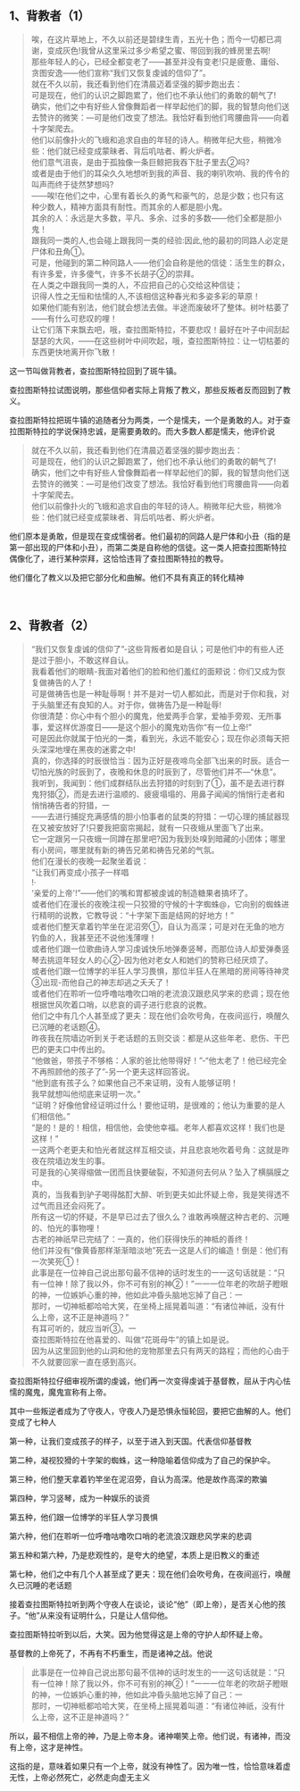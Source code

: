 <h2>1、背教者（1）</h2><blockquote data-pid="FfbiPb01">唉，在这片草地上，不久以前还是碧绿生青，五光十色；而今一切都已凋谢，变成灰色!我曾从这里采过多少希望之蜜、带回到我的蜂房里去啊!<br>那些年轻人的心，已经全都变老了——甚至并没有变老!只是疲惫、庸俗、贪图安逸——他们宣称“我们又恢复虔诚的信仰了”。<br>就在不久以前，我还看到他们在清晨迈着坚强的脚步跑出去：<br>可是现在，他们的认识之脚跑累了，他们也不承认他们的勇敢的朝气了!<br>确实，他们之中有好些人曾像舞蹈者一样举起他们的脚，我的智慧向他们送去赞许的微笑：—可是他们改变了想法。我恰好看到他们弯腰曲背——向着十字架爬去。<br>他们以前像扑火的飞蛾和追求自由的年轻的诗人。稍微年纪大些，稍微冷些：他们就已经变成蒙昧者、背后叽咕者、孵火炉者。<br>他们意气沮丧，是由于孤独像一条巨鲸把我吞下肚子里去②吗?<br>或者是由于他们的耳朵久久地想听到我的声音、我的喇叭吹响、我的传令的叫声而终于徒然梦想吗?<br>——唉!在他们之中，心里有着长久的勇气和豪气的，总是少数；也只有这种少数人，精神方面具有耐性。而其余的人都是胆小鬼。<br>其余的人：永远是大多数，平凡、多余、过多的多数——他们全都是胆小鬼！<br>跟我同一类的人,也会碰上跟我同一类的经验:因此,他的最初的同路人必定是尸体和丑角①。<br>可是，他碰到的第二种同路人——他们会自称是他的信徒：活生生的群众，有许多爱，许多傻气，许多不长胡子②的崇拜。<br>在人类之中跟我同一类的人，不应把自己的心交给这种信徒；<br>识得人性之无恒和怯懦的人,不该相信这种春光和多姿多彩的草原！<br>如果他们能有别法，他们就会想法去做。半途而废破坏了整体。树叶枯萎了——有什么可悲叹的哩！<br>让它们落下来飘去吧，哦，查拉图斯特拉，不要悲叹！最好在叶子中间刮起瑟瑟的大风，——在这些树叶中间吹起，哦，查拉图斯特拉：让一切枯萎的东西更快地离开你飞散！</blockquote><p data-pid="P9pHg4-t">这一节叫做背教者，查拉图斯特拉回到了斑牛镇。</p><p data-pid="4F1_B_1k">查拉图斯特拉试图说明，那些信仰者实际上背叛了教义，那些反叛者反而回到了教义。</p><p data-pid="wWrKaajR">查拉图斯特拉把斑牛镇的追随者分为两类，一个是懦夫，一个是勇敢的人。对于查拉图斯特拉的学说保持忠诚，是需要勇敢的。而大多数人都是懦夫，他评价说</p><blockquote data-pid="lp5JegUZ">就在不久以前，我还看到他们在清晨迈着坚强的脚步跑出去：<br>可是现在，他们的认识之脚跑累了，他们也不承认他们的勇敢的朝气了!<br>确实，他们之中有好些人曾像舞蹈者一样举起他们的脚，我的智慧向他们送去赞许的微笑：—可是他们改变了想法。我恰好看到他们弯腰曲背——向着十字架爬去。<br>他们以前像扑火的飞蛾和追求自由的年轻的诗人。稍微年纪大些，稍微冷些：他们就已经变成蒙昧者、背后叽咕者、孵火炉者。</blockquote><p data-pid="6r3L8VaQ">他们原本是勇敢，但是现在变成懦弱者。他们最初的同路人是尸体和小丑（指的是第一部出现的尸体和小丑），而第二类是自称他的信徒。这一类人把查拉图斯特拉偶像化了，进行某种崇拜，这恰恰违背了查拉图斯特拉的教导。</p><p data-pid="kMc70u60">他们僵化了教义以及把它部分化和曲解。他们不具有真正的转化精神</p><p><br></p><h2>2、背教者（2）</h2><blockquote data-pid="R7gaPQ8S">“我们又恢复虔诚的信仰了”-这些背叛者如是自认；可是他们中的有些人还是过于胆小，不敢这样自认。<br>我看着他们的眼睛-我面对着他们的脸和他们羞红的面颊说：你们又成为恢复做祷告的人了！<br>可是做祷告也是一种耻辱啊！并不是对一切人都如此，而是对于你和我，对于头脑里还有良知的人。对于你，做祷告乃是一种耻辱!<br>你很清楚：你心中有个胆小的魔鬼，他爱两手合掌，爱袖手旁观、无所事事，爱这样优游度日——是这个胆小的魔鬼劝告你“有一位上帝!”<br>可是因此你就属于怕光的一类，看到光，永远不能安心；现在你必须每天把头深深地埋在黑夜的迷雾之中!<br>真的，你选择的时辰很恰当：因为正好是夜啼鸟全部飞出来的时辰。适合一切怕光族的时辰到了，夜晚和休息的时辰到了，尽管他们并不—“休息”。<br>我听到，我闻到：他们成群结队出去狩猎的时刻到了①，虽不是去进行群鬼狩猎②，而是去进行温顺的、疲疲塌塌的、用鼻子闻闻的悄悄行走者和悄悄祷告者的狩猎，一<br>——去进行捕捉充满感情的胆小怕事者的鼠类的狩猎：一切心理的捕鼠器现在又被安放好了!只要我把窗帘揭起，就有一只夜蛾从里面飞了出来。<br>它一定跟另一只夜蛾一同蹲在那里吧?因为我到处嗅到暗藏的小团体；哪里有小房间，哪里就有新的祷告兄弟和祷告兄弟的气氛。<br>他们在漫长的夜晚一起聚坐着说：<br>“让我们再变成小孩子一样唱<br>!·<br>‘亲爱的上帝'!”——他们的嘴和胃都被虔诚的制造糖果者搞坏了。<br>或者他们在漫长的夜晚注视一只狡猾的守候的十字蜘蛛@，它向别的蜘蛛进行精明的说教，它教导说：“十字架下面是结网的好地方！”<br>或者他们整天拿着钓竿坐在泥沼旁①，自认为高深；可是对在无鱼的地方钓鱼的人，我甚至还不说他浅薄哩！<br>或者他们跟一位歌曲诗人学习虔诚快乐地弹奏竖琴，而那位诗人却爱弹奏竖琴去挑逗年轻女人的心②-因为他对老女人和她们的赞称已经厌烦了。<br>或者他们跟一位博学的半狂人学习畏惧，那位半狂人在黑暗的房间等待神灵③出现-而他自己的神志却逃之夭夭了！<br>或者他们在聆听一位呼噜咕噜吹口哨的老流浪汉跟悲风学来的悲调；现在他根据世风吹着口哨，以悲哀的调子进行悲哀的说教。<br>他们之中有几个人甚至成了更夫：现在他们会吹号角，在夜间巡行，唤醒久已沉睡的老话题④。<br>昨夜我在院墙边听到关于老话题的五则交谈：都是从这些年老、悲伤、干巴巴的更夫口中传出的。<br>“他做爸，带孩子不够格：人家的爸比他带得好！”-“他太老了！他已经完全不再照顾他的孩子了”-另一个更夫这样回答说。<br>“他到底有孩子么？如果他自己不来证明，没有人能够证明！<br>我早就想叫他彻底来证明一次。”<br>“证明？好像他曾经证明过什么！要他证明，是很难的；他认为重要的是人们相信他。”<br>“是的！是的！相信，相信他，会使他幸福。老年人都喜欢这样！我们也是这样！”<br>一这两个老更夫和怕光者就这样互相交谈，并且悲哀地吹着号角：这就是昨夜在院墙边发生的事。<br>可是我的心笑得缩做一团而且快要破裂，不知道何去何从？坠入了横膈膜之中。<br>真的，当我看到驴子喝得酩酊大醉、听到更夫如此怀疑上帝，我是笑得透不过气而且还会闷死了。<br>所有这一切的怀疑，不是早已过去了很久么？谁敢再唤醒这种古老的、沉睡的、怕光的事物哩！<br>古老的神祇早已完结了：一真的，他们获得快乐的神柢的善终！<br>他们并没有“像黄昏那样渐渐暗淡地”死去一这是人们的编造！倒是：他们有一次笑死①！<br>此事是在一位神自己说出那句最不信神的话时发生的一一这句话就是：“只有一位神！除了我以外，你不可有别的神②！”一一一位年老的吹胡子瞪眼的神，一位嫉妒心重的神，他如此冲昏头脑地忘掉了自己：一<br>那时，一切神柢都哈哈大笑，在坐椅上摇晃着叫道：“有诸位神祇，没有什么上帝，这不正是神道吗？”<br>有耳可听的，就应当听③。一<br>查拉图斯特拉在他喜爱的、叫做“花斑母牛”的镇上如是说。<br>因为从这里回到他的山洞和他的宠物那里去只有两天的路程；而他的心由于不久就要回家一直在感到高兴。</blockquote><p data-pid="JWLt3UmL">查拉图斯特拉仔细审视所谓的虔诚，他们再一次变得虔诚于基督教，屈从于内心怯懦的魔鬼，魔鬼宣称有上帝。</p><p data-pid="1GrJbVhh">其中一些叛逆者成为了守夜人，守夜人乃是恐惧永恒轮回，要把它曲解的人。他们变成了七种人</p><p data-pid="XXMikqxE">第一种，让我们变成孩子的样子，以至于进入到天国。代表信仰基督教</p><p data-pid="Z8uTY453">第二种，凝视狡猾的十字架的蜘蛛，这一种隐喻着信仰成为了自己的保护伞。</p><p data-pid="ALFSUbSY">第三种，他们整天拿着钓竿坐在泥沼旁，自认为高深。他是故作高深的欺骗</p><p data-pid="Xm_UP-J0">第四种，学习竖琴，成为一种娱乐的谈资</p><p data-pid="DsHlzikO">第五种，他们跟一位博学的半狂人学习畏惧</p><p data-pid="KBUU5H20">第六种，他们在聆听一位呼噜咕噜吹口哨的老流浪汉跟悲风学来的悲调</p><p data-pid="AezCSOIQ">第五种和第六种，乃是悲观性的，是夸大的绝望，本质上是旧教义的重述</p><p data-pid="1Ob_Xq_M">第七种，他们之中有几个人甚至成了更夫：现在他们会吹号角，在夜间巡行，唤醒久已沉睡的老话题</p><p data-pid="_cisW-jd">接着查拉图斯特拉听到两个守夜人在谈论，谈论“他”（即上帝），是否关心他的孩子。“他”从来没有证明什么，只是让人信仰他。</p><p data-pid="vreuP_J7">查拉图斯特拉听到以后，大笑。因为他觉得这是上帝的守护人却怀疑上帝。</p><p data-pid="1DHmgtP_">基督教的上帝死了，不再有不朽重生，而是诸神之战。他说</p><blockquote data-pid="qt8j7I3w">此事是在一位神自己说出那句最不信神的话时发生的一一这句话就是：“只有一位神！除了我以外，你不可有别的神②！”一一一位年老的吹胡子瞪眼的神，一位嫉妒心重的神，他如此冲昏头脑地忘掉了自己：一<br>那时，一切神柢都哈哈大笑，在坐椅上摇晃着叫道：“有诸位神祇，没有什么上帝，这不正是神道吗？”</blockquote><p data-pid="SXOfvqy8">所以，最不相信上帝的神，乃是上帝本身。诸神嘲笑上帝。他们说，有诸神，而没有上帝，这才是神性。</p><p data-pid="QIocANNC">这指的是，意味着如果只有一个上帝，就没有神性了。因为唯一性，恰恰意味着虚无性，上帝必然死亡，必然走向虚无主义</p><p></p><p></p><p></p><p></p><p></p><p></p><p></p><p></p><p></p>